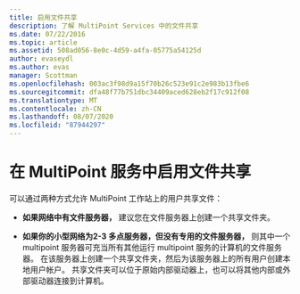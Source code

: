 ```yaml
---
title: 启用文件共享
description: 了解 MultiPoint Services 中的文件共享
ms.date: 07/22/2016
ms.topic: article
ms.assetid: 508ad056-8e0c-4d59-a4fa-05775a54125d
author: evaseydl
ms.author: evas
manager: Scottman
ms.openlocfilehash: 003ac3f98d9a15f70b26c523e91c2e983b13fbe6
ms.sourcegitcommit: dfa48f77b751dbc34409aced628eb2f17c912f08
ms.translationtype: MT
ms.contentlocale: zh-CN
ms.lasthandoff: 08/07/2020
ms.locfileid: "87944297"
---
```

# <a name="enable-file-sharing-in-multipoint-services"></a>在 MultiPoint 服务中启用文件共享
可以通过两种方式允许 MultiPoint 工作站上的用户共享文件：

-   **如果网络中有文件服务器，** 建议您在文件服务器上创建一个共享文件夹。

-   **如果你的小型网络为2-3 多点服务器，但没有专用的文件服务器，** 则其中一个 multipoint 服务器可充当所有其他运行 multipoint 服务的计算机的文件服务器。 在该服务器上创建一个共享文件夹，然后为该服务器上的所有用户创建本地用户帐户。 共享文件夹可以位于原始内部驱动器上，也可以将其他内部或外部驱动器连接到计算机。

